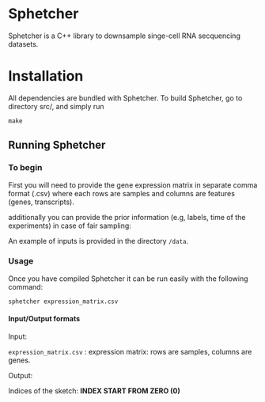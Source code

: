 # Sphetcher

Sphetcher is a C++ library to downsample singe-cell RNA secquencing datasets. 


# Installation
All dependencies are bundled with Sphetcher. To build Sphetcher, go to directory src/, and simply run

```
make
```

## Running Sphetcher ##

### To begin ###

First you will need to provide the gene expression matrix in separate comma format (.csv) where each rows are samples and columns are features (genes, transcripts).

additionally you can provide the prior information (e.g, labels, time of the experiments) in case of fair sampling:

An example of inputs is provided in the directory ```/data```. 

### Usage ###

Once you have compiled Sphetcher it can be run easily with the following command:

```
sphetcher expression_matrix.csv
```

#### Input/Output formats

Input: 

`expression_matrix.csv`
  : expression matrix: rows are samples, columns are genes.

Output:

Indices of the sketch: __INDEX START FROM ZERO (0)__


